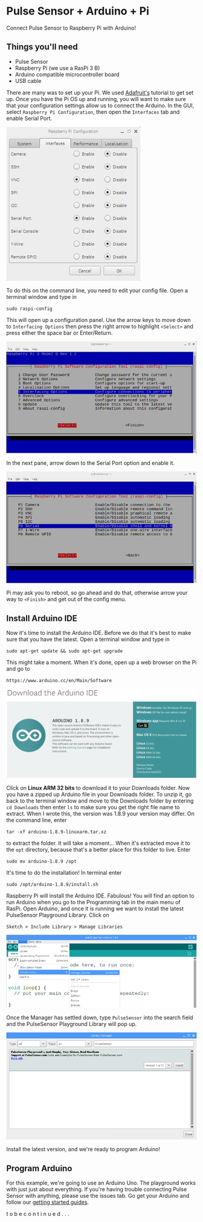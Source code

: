 # Pulse Sensor + Arduino + Pi
Connect Pulse Sensor to Raspberry Pi with Arduino!

## Things you'll need

* Pulse Sensor
* Raspberry Pi (we use a RasPi 3 B)
* Arduino compatible microcontroller board
* USB cable

There are many was to set up your Pi. We used [Adafruit's](https://learn.adafruit.com/series/learn-raspberry-pi) tutorial to get set up. Once you have the Pi OS up and running, you will want to make sure that your configuration settings allow us to connect the Arduino. In the GUI, select `Raspberry Pi Configuration`, then open the `Interfaces` tab and enable Serial Port.

![Conf_Window_Serial_Enable](../images/PiConfigWindowSerial.png)

To do this on the command line, you need to edit your config file. Open a terminal window and type in

	sudo raspi-config
	
This will open up a configuration panel. Use the arrow keys to move down to `Interfacing Options` then press the right arrow to highlight `<Select>` and press either the space bar or Enter/Return. 

![InterfacingOptions](../images/InterfacingOptions.png)

In the next pane, arrow down to the Serial Port option and enable it. 

![EnableSerial](../images/EnableSerial.png)

Pi may ask you to reboot, so go ahead and do that, otherwise arrow your way to `<Finish>` and get out of the config menu.

## Install Arduino IDE
Now it's time to install the Arduino IDE. Before we do that it's best to make sure that you have the latest. Open a terminal window and type in

	sudo apt-get update && sudo apt-get upgrade
	
This might take a moment. When it's done, open up a web browser on the Pi and go to 

	https://www.arduino.cc/en/Main/Software
	
![downloadArduino](../images/DownloadArduino.png)

Click on **Linux ARM 32 bits** to download it to your Downloads folder. Now you have a zipped up Arduino file in your Downloads folder. To unzip it, go back to the terminal window and move to the Downloads folder by entering `cd Downloads` then enter `ls` to make sure you get the right file name to extract. When I wrote this, the version was 1.8.9 your version may differ. On the command line, enter

	tar -xf arduino-1.8.9-linuxarm.tar.xz
	
to extract the folder. It will take a moment... When it's extracted move it to the `opt` directory, because that's a better place for this folder to live. Enter 

	sudo mv arduino-1.8.9 /opt

It's time to do the installation! In terminal enter 

	sudo /opt/arduino-1.8.9/install.sh

Raspberry Pi will install the Arduino IDE. Fabulous! You will find an option to run Arduino when you go to the Programming tab in the main menu of RasPi. Open Arduino, and once it is running we want to install the latest PulseSensor Playground Library. Click on 

	Sketch > Include Library > Manage Libraries
	
![LibraryManager](../images/ArdLibManager.png)
	
Once the Manager has settled down, type `PulseSensor` into the search field and the PulseSensor Playground Library will pop up. 

![PulseSensorLibraryManager](../images/InstallPlayground.png)

Install the latest version, and we're ready to program Arduino!

## Program Arduino
For this example, we're going to use an Arduino Uno. The playground works with just just about everything. If you're having trouble connecting Pulse Sensor with anything, please use the issues tab. Go get your Arduino and follow our [getting started guides](). 

t o    b e    c o n t i n u e d . . .
	






